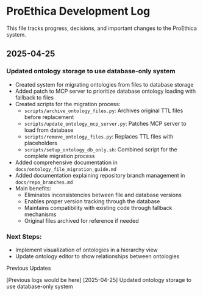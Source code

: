 # ProEthica Development Log

This file tracks progress, decisions, and important changes to the ProEthica system.

## 2025-04-25

### Updated ontology storage to use database-only system

- Created system for migrating ontologies from files to database storage
- Added patch to MCP server to prioritize database ontology loading with fallback to files
- Created scripts for the migration process:
  - `scripts/archive_ontology_files.py`: Archives original TTL files before replacement
  - `scripts/update_ontology_mcp_server.py`: Patches MCP server to load from database
  - `scripts/remove_ontology_files.py`: Replaces TTL files with placeholders
  - `scripts/setup_ontology_db_only.sh`: Combined script for the complete migration process
- Added comprehensive documentation in `docs/ontology_file_migration_guide.md`
- Added documentation explaining repository branch management in `docs/repo_branches.md`
- Main benefits:
  - Eliminates inconsistencies between file and database versions
  - Enables proper version tracking through the database
  - Maintains compatibility with existing code through fallback mechanisms
  - Original files archived for reference if needed

### Next Steps:
- Implement visualization of ontologies in a hierarchy view
- Update ontology editor to show relationships between ontologies

Previous Updates

[Previous logs would be here]
[2025-04-25] Updated ontology storage to use database-only system
